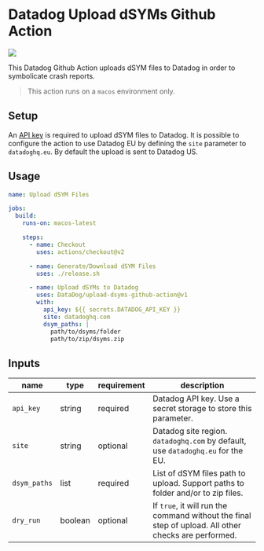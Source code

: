 # Datadog Upload dSYMs Github Action
[![](https://github.com/DataDog/upload-dsyms-github-action/workflows/build-test/badge.svg)](https://github.com/Datadog/upload-dsyms-github-action/actions)

This Datadog Github Action uploads dSYM files to Datadog in order to symbolicate crash reports.
> This action runs on a `macos` environment only.

## Setup

An [API key](https://app.datadoghq.com/organization-settings/api-keys) is required to upload dSYM files to Datadog.
It is possible to configure the action to use Datadog EU by defining the `site` parameter to `datadoghq.eu`. By default the upload is sent to Datadog US.

## Usage

```yml
name: Upload dSYM Files

jobs:
  build:
    runs-on: macos-latest

    steps:
      - name: Checkout
        uses: actions/checkout@v2

      - name: Generate/Download dSYM Files
        uses: ./release.sh

      - name: Upload dSYMs to Datadog
        uses: DataDog/upload-dsyms-github-action@v1
        with:
          api_key: ${{ secrets.DATADOG_API_KEY }}
          site: datadoghq.com
          dsym_paths: |
            path/to/dsyms/folder
            path/to/zip/dsyms.zip
```

## Inputs

|name|type|requirement|description|
|---|---|---|---|
|`api_key`|string|required|Datadog API key. Use a secret storage to store this parameter.|
|`site`|string|optional|Datadog site region. `datadoghq.com` by default, use `datadoghq.eu` for the EU.|
|`dsym_paths`|list|required|List of dSYM files path to upload. Support paths to folder and/or to zip files.|
|`dry_run`|boolean|optional|If `true`, it will run the command without the final step of upload. All other checks are performed.|

